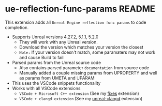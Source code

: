 # ue-reflection-func-params README

This extension adds all `Unreal Engine reflection func params` to code completion.
* Supports Unreal versions 4.27.2, 5.1.1, 5.2.0
    * They will work with any Unreal version.
    * Download the version which matches your version the closest
    * `Note:` If your version doesn't match, some paramaters may not work and cause Build to fail
* Parsed params from the Unreal source code
    * Also contains parsed  parameter `documentation` from source code
    * Manually added a couple missing params from UPROPERTY and well as params from UMETA and UPARAM
* This uses the VSCode snippets functionality 
* Works with all VSCode extensions
    * `VSCode + Microsoft C++ extension` (See my [fixes](https://gist.github.com/boocs/f63a4878156295b6e854cac68672f305) extension)
    * `VSCode + clangd extension` (See my [unreal-clangd](https://github.com/boocs/unreal-clangd) extension)

